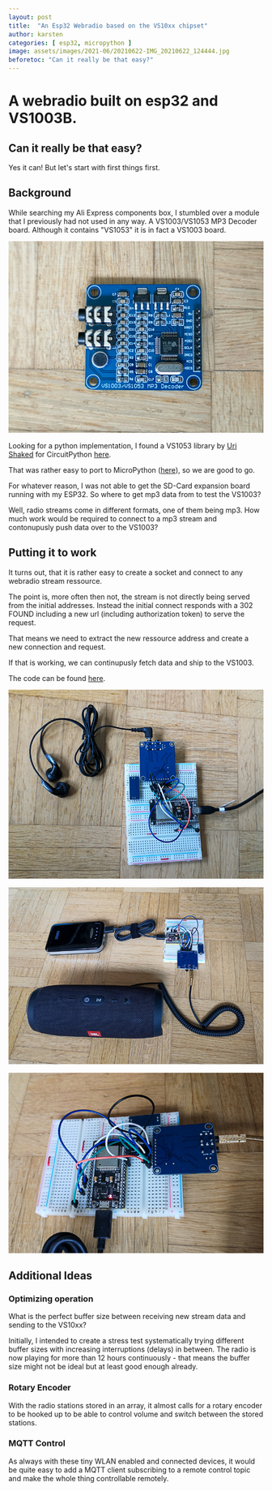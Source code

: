```yaml
---
layout: post
title:  "An Esp32 Webradio based on the VS10xx chipset"
author: karsten
categories: [ esp32, micropython ]
image: assets/images/2021-06/20210622-IMG_20210622_124444.jpg
beforetoc: "Can it really be that easy?"
---
```


# A webradio built on esp32 and VS1003B.

## Can it really be that easy?

Yes it can! But let's start with first things first.

## Background

While searching my Ali Express components box, I stumbled over a module that I previously had not used in any way. A VS1003/VS1053 MP3 Decoder board. Although it contains "VS1053" it is in fact a VS1003 board.

![A photograpgh of the VS1003 MP3 decoder board](/assets/images/2021-06/20210622-IMG_20210622_124010.jpg "A photograpgh of the VS1003 MP3 decoder board")

Looking for a python implementation, I found a VS1053 library by [Uri Shaked](https://github.com/urish) for CircuitPython [here](https://github.com/urish/vs1053-circuitpython).

That was rather easy to port to MicroPython ([here](https://github.com/KateiRen/vs10xx-micropython)), so we are good to go.

For whatever reason, I was not able to get the SD-Card expansion board running with my ESP32. So where to get mp3 data from to test the VS1003?

Well, radio streams come in different formats, one of them being mp3. How much work would be required to connect to a mp3 stream and contonupusly push data over to the VS1003?

## Putting it to work

It turns out, that it is rather easy to create a socket and connect to any webradio stream ressource.

The point is, more often then not, the stream is not directly being served from the initial addresses. Instead the initial connect responds with a 302 FOUND including a new url (including authorization token) to serve the request.

That means we need to extract the new ressource address and create a new connection and request.

If that is working, we can continupusly fetch data and ship to the VS1003.

The code can be found [here](https://github.com/KateiRen/MicroPython-Webradio).

![A photograpgh of the breadboard with an ESP32 devkit connected to the VS1003 board and headphones](/assets/images/2021-06/20210622-IMG_20210622_124122.jpg "A photograpgh of the breadboard with an ESP32 devkit connected to the VS1003 board")

![A photograpgh of the breadboard with an ESP32 devkit connected to the VS1003 board and a speaker](/assets/images/2021-06/20210622-IMG_20210622_124444.jpg "A photograpgh of the breadboard with an ESP32 devkit connected to the VS1003 board")

![A photograpgh of the breadboard with an ESP32 devkit connected to the VS1003 board](/assets/images/2021-06/20210622-IMG_20210622_124506.jpg "A photograpgh of the breadboard with an ESP32 devkit connected to the VS1003 board")

## Additional Ideas

### Optimizing operation

What is the perfect buffer size between receiving new stream data and sending to the VS10xx?

Initially, I intended to create a stress test systematically trying different buffer sizes with increasing interruptions (delays) in between. The radio is now playing for more than 12 hours continuously - that means the buffer size might not be ideal but at least good enough already.

### Rotary Encoder

With the radio stations stored in an array, it almost calls for a rotary encoder to be hooked up to be able to control volume and switch between the stored stations.

### MQTT Control

As always with these tiny WLAN enabled and connected devices, it would be quite easy to add a MQTT client subscribing to a remote control topic and make the whole thing controllable remotely.
